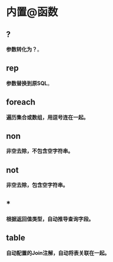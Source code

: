 # 内置@函数

## ?

**参数转化为？**。

## rep

**参数替换到原SQL**。

## foreach

**遍历集合或数组，用逗号连在一起。**

## non

**非空去除，不包含空字符串。**

## not

**非空去除，包含空字符串。**

## *

**根据返回值类型，自动推导查询字段。**

## table

**自动配置的Join注解，自动将表关联在一起。**
